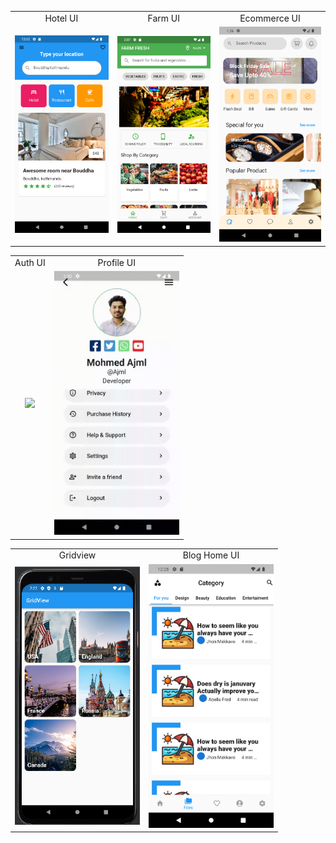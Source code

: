 <table>
  <tr>
    <td align="center">Hotel UI</td>
    <td align="center">Farm UI</td>
    <td align="center">Ecommerce UI</td>
     </tr>
  <tr>
    <td align="center"><img src="screenshots/img_3.png" width=200></td>
    <td align="center"><img src="screenshots/img_2.png" width=200></td>
    <td align="center"><img src="screenshots/ecommerce.png" width=200></td>
   </tr>
</table>

 <table>
  <tr>
    <td align="center">Auth UI</td>
    <td align="center">Profile UI</td>
  </tr>
  </tr>
  <tr>
    <td align="center"><img src="screenshots/auth.gif" width=200></td>
    <td align="center"><img src="screenshots/profile.gif" width=200></td>
  </tr>
</table>

<table>
  <tr>
    <td align="center">Gridview</td>
    <td align="center">Blog Home UI</td>
     </tr>
  <tr>
    <td align="center"><img src="screenshots/img_1.png" width=200></td>
    <td align="center"><img src="screenshots/img_4.png" width=200></td>
    </tr>
</table>
    


